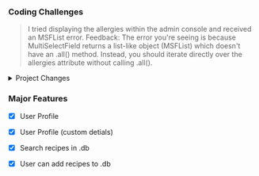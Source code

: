 ### Coding Challenges

> I tried displaying the allergies within the admin console and received an MSFList error. Feedback: The error you're seeing is because MultiSelectField returns a list-like object (MSFList) which doesn't have an .all() method. 
Instead, you should iterate directly over the allergies attribute without calling .all().


<details>

<summary>Project Changes</summary>

> 10/26/24

- [x] Moved sample recipes over to this project for additional testing.
- [x] Search feature built into sample .db as well.
- [x] Click to see alternative milestone working
- [x] Images are not explicited called based on recipe unique ID

> 10/25/24

- [x] Sample Recipes added at admin console
- [x] Search functionality. User can search by title or ingredient.
- [x] Users can add a recipe from their profile. Some logic built into view to break steps and ingredients into separate line based on '\n' characters

> 10/24/24

- [x] Additional profile fields can be updated. First and Last name
- [x] Users can add profile images

> 10/22/24

- [x] Moved User creation and allergy customization to this testenv

</details>

### Major Features

- [x] User Profile
- [x] User Profile (custom detials)
- [x] Search recipes in .db
- [x] User can add recipes to .db
 